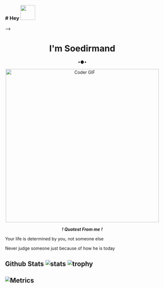 ### # Hey&nbsp;<a href="Hey bro"><img src="https://raw.githubusercontent.com/TOXIC-DEVIL/TOXIC-DEVIL/TOXIC-DEVIL-OFFICIAL/media/Hi.gif" width="48px"></a>

--> <h1 align="center"> I'm Soedirmand </h1> <p align="center"> •●• </p> <p align="center"> <img src="https://media.giphy.com/media/SWoSkN6DxTszqIKEqv/giphy.gif" alt="Coder GIF" width="500">

</p> <p align="center"> <i> <b> ! Quotest From me ! </b> </i> 

</p <p>Your life is determined by you, not someone else</p>
</p> <P>Never judge someone just because of how he is today</p> 

## Github Stats ![stats](https://github-readme-stats.vercel.app/api?username=Soedirmand&show_icons=true&count_private=true&title_color=f7d745&text_color=b2d76c&icon_color=6562af&bg_color=00000000&hide=bg-color&hide_border=false) ![trophy](https://github-profile-trophy.vercel.app/?username=Soedirmand&theme=juicyfresh&no-bg=true&no-frame=true&column=4&")


## ![Metrics](https://metrics.lecoq.io/Soedirmand?template=classic&repositories.forks=true&languages=1&languages.colors=github&languages.threshold=0%25&config.timezone=Asia%2FJakarta)
